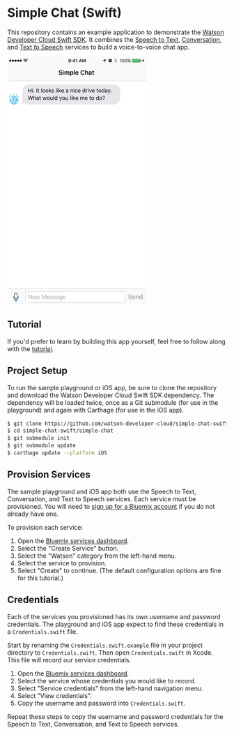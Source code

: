 # Simple Chat (Swift)

This repository contains an example application to demonstrate the [Watson Developer Cloud Swift SDK](https://github.com/watson-developer-cloud/swift-sdk). It combines the [Speech to Text](https://www.ibm.com/watson/developercloud/speech-to-text.html), [Conversation](https://www.ibm.com/watson/developercloud/conversation.html), and [Text to Speech](https://www.ibm.com/watson/developercloud/text-to-speech.html) services to build a voice-to-voice chat app.

![The Simple Chat app in action](tutorial-images/simple-chat.gif)

## Tutorial

If you'd prefer to learn by building this app yourself, feel free to follow along with the [tutorial](tutorial.md).

## Project Setup

To run the sample playground or iOS app, be sure to clone the repository and download the Watson Developer Cloud Swift SDK dependency. The dependency will be loaded twice, once as a Git submodule (for use in the playground) and again with Carthage (for use in the iOS app).

```bash
$ git clone https://github.com/watson-developer-cloud/simple-chat-swift.git
$ cd simple-chat-swift/simple-chat
$ git submodule init
$ git submodule update
$ carthage update --platform iOS
```

## Provision Services

The sample playground and iOS app both use the Speech to Text, Conversation, and Text to Speech services. Each service must be provisioned. You will need to [sign up for a Bluemix account](https://console.ng.bluemix.net/registration/) if you do not already have one.

To provision each service:

1. Open the [Bluemix services dashboard](https://console.ng.bluemix.net/dashboard/services).
2. Select the "Create Service" button.
3. Select the "Watson" category from the left-hand menu.
4. Select the service to provision.
5. Select "Create" to continue. (The default configuration options are fine for this tutorial.)

## Credentials

Each of the services you provisioned has its own username and password credentials. The playground and iOS app expect to find these credentials in a `Credentials.swift` file.

Start by renaming the `Credentials.swift.example` file in your project directory to `Credentials.swift`. Then open `Credentials.swift` in Xcode. This file will record our service credentials.

1. Open the [Bluemix services dashboard](https://console.ng.bluemix.net/dashboard/services).
2. Select the service whose credentials you would like to record.
3. Select "Service credentials" from the left-hand navigation menu.
4. Select "View credentials".
5. Copy the username and password into `Credentials.swift`.

Repeat these steps to copy the username and password credentials for the Speech to Text, Conversation, and Text to Speech services.